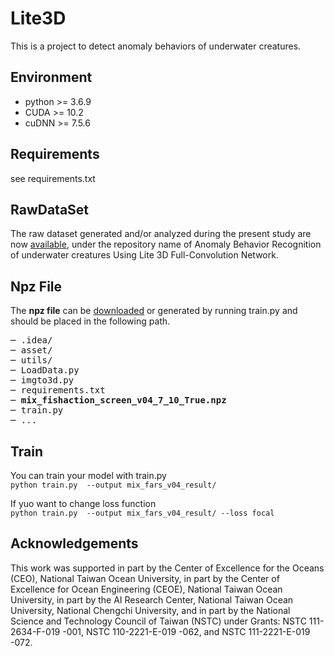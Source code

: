 # Lite3D
This is a project to detect anomaly behaviors of underwater creatures.

## Environment
<ul>
<li>python >= 3.6.9</li>
<li>CUDA >= 10.2</li>
<li>cuDNN >= 7.5.6</li>
</ul>

## Requirements
see requirements.txt

## RawDataSet
The raw dataset generated and/or analyzed during the present study are now [available](http://140.121.135.204/aicenter/publications.html), under the repository name of Anomaly Behavior Recognition of underwater creatures Using Lite 3D Full-Convolution Network.

## Npz File
The <b>npz file</b> can be [downloaded](https://drive.google.com/drive/folders/1CrsJNDQt15mAr9f8085Guj9KktJhkx7Z?usp=share_link) or generated by running train.py and should be placed in the following path.
<pre>
─ .idea/
─ asset/
─ utils/
─ LoadData.py
─ imgto3d.py
─ requirements.txt
─ <b>mix_fishaction_screen_v04_7_10_True.npz</b>
─ train.py
─ ...
</pre>

## Train
You can train your model with train.py\
`python train.py  --output mix_fars_v04_result/`

If yuo want to change loss function\
`python train.py  --output mix_fars_v04_result/ --loss focal`

## Acknowledgements
This work was supported in part by the Center of Excellence for the Oceans (CEO), National Taiwan Ocean University, in part by the Center of Excellence for Ocean Engineering (CEOE), National Taiwan Ocean University, in part by the AI Research Center, National Taiwan Ocean University, National Chengchi University, and in part by the National Science and Technology Council of Taiwan (NSTC) under Grants: NSTC 111-2634-F-019 -001, NSTC 110-2221-E-019 -062, and NSTC 111-2221-E-019 -072.
